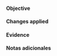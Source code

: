 #### Objective

<!-- Explica en una frase claramente el cambio y el contexto. -->

#### Changes applied

<!-- Lista detallada -->
<!-- - Cambio aplicado -->

#### Evidence

<!-- Logs, capturas, payloads, etc. -->

#### Notas adicionales

<!-- Info técnica extra -->